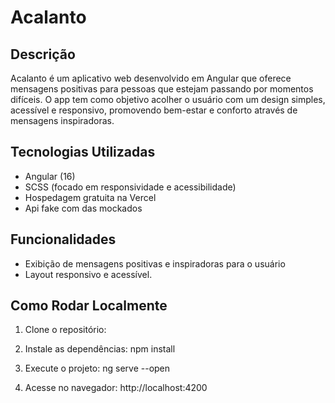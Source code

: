# Acalanto

## Descrição

Acalanto é um aplicativo web desenvolvido em Angular que oferece mensagens positivas para pessoas que estejam passando por momentos difíceis. O app tem como objetivo acolher o usuário com um design simples, acessível e responsivo, promovendo bem-estar e conforto através de mensagens inspiradoras.

## Tecnologias Utilizadas

- Angular (16)  
- SCSS (focado em responsividade e acessibilidade)  
- Hospedagem gratuita na Vercel  
- Api fake com das mockados
## Funcionalidades

- Exibição de mensagens positivas e inspiradoras para o usuário  
- Layout responsivo e acessível.

## Como Rodar Localmente

1. Clone o repositório:


2. Instale as dependências:
npm install


3. Execute o projeto:
ng serve --open

4. Acesse no navegador:
http://localhost:4200
